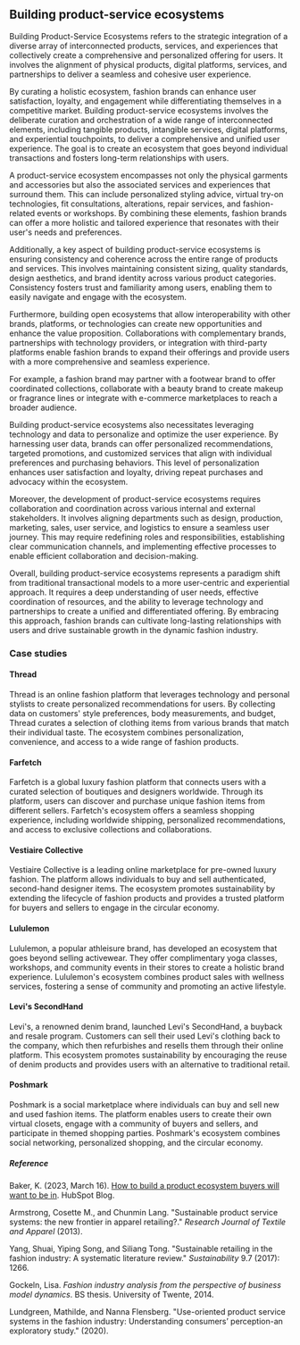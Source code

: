 ## Building product-service ecosystems

Building Product-Service Ecosystems refers to the strategic integration of a diverse array of interconnected products, services, and experiences that collectively create a comprehensive and personalized offering for users. It involves the alignment of physical products, digital platforms, services, and partnerships to deliver a seamless and cohesive user experience.

By curating a holistic ecosystem, fashion brands can enhance user satisfaction, loyalty, and engagement while differentiating themselves in a competitive market.  Building product-service ecosystems involves the deliberate curation and orchestration of a wide range of interconnected elements, including tangible products, intangible services, digital platforms, and experiential touchpoints, to deliver a comprehensive and unified user experience. The goal is to create an ecosystem that goes beyond individual transactions and fosters long-term relationships with users.

A product-service ecosystem encompasses not only the physical garments and accessories but also the associated services and experiences that surround them. This can include personalized styling advice, virtual try-on technologies, fit consultations, alterations, repair services, and fashion-related events or workshops. By combining these elements, fashion brands can offer a more holistic and tailored experience that resonates with their user's needs and preferences.

Additionally, a key aspect of building product-service ecosystems is ensuring consistency and coherence across the entire range of products and services. This involves maintaining consistent sizing, quality standards, design aesthetics, and brand identity across various product categories. Consistency fosters trust and familiarity among users, enabling them to easily navigate and engage with the ecosystem.

Furthermore, building open ecosystems that allow interoperability with other brands, platforms, or technologies can create new opportunities and enhance the value proposition. Collaborations with complementary brands, partnerships with technology providers, or integration with third-party platforms enable fashion brands to expand their offerings and provide users with a more comprehensive and seamless experience.

For example, a fashion brand may partner with a footwear brand to offer coordinated collections, collaborate with a beauty brand to create makeup or fragrance lines or integrate with e-commerce marketplaces to reach a broader audience.

Building product-service ecosystems also necessitates leveraging technology and data to personalize and optimize the user experience. By harnessing user data, brands can offer personalized recommendations, targeted promotions, and customized services that align with individual preferences and purchasing behaviors. This level of personalization enhances user satisfaction and loyalty, driving repeat purchases and advocacy within the ecosystem.

Moreover, the development of product-service ecosystems requires collaboration and coordination across various internal and external stakeholders. It involves aligning departments such as design, production, marketing, sales, user service, and logistics to ensure a seamless user journey. This may require redefining roles and responsibilities, establishing clear communication channels, and implementing effective processes to enable efficient collaboration and decision-making.

Overall, building product-service ecosystems represents a paradigm shift from traditional transactional models to a more user-centric and experiential approach. It requires a deep understanding of user needs, effective coordination of resources, and the ability to leverage technology and partnerships to create a unified and differentiated offering. By embracing this approach, fashion brands can cultivate long-lasting relationships with users and drive sustainable growth in the dynamic fashion industry.

### Case studies

#### Thread

Thread is an online fashion platform that leverages technology and personal stylists to create personalized recommendations for users. By collecting data on customers' style preferences, body measurements, and budget, Thread curates a selection of clothing items from various brands that match their individual taste. The ecosystem combines personalization, convenience, and access to a wide range of fashion products.

#### Farfetch

Farfetch is a global luxury fashion platform that connects users with a curated selection of boutiques and designers worldwide. Through its platform, users can discover and purchase unique fashion items from different sellers. Farfetch's ecosystem offers a seamless shopping experience, including worldwide shipping, personalized recommendations, and access to exclusive collections and collaborations.

#### Vestiaire Collective

Vestiaire Collective is a leading online marketplace for pre-owned luxury fashion. The platform allows individuals to buy and sell authenticated, second-hand designer items. The ecosystem promotes sustainability by extending the lifecycle of fashion products and provides a trusted platform for buyers and sellers to engage in the circular economy.

#### Lululemon

Lululemon, a popular athleisure brand, has developed an ecosystem that goes beyond selling activewear. They offer complimentary yoga classes, workshops, and community events in their stores to create a holistic brand experience. Lululemon's ecosystem combines product sales with wellness services, fostering a sense of community and promoting an active lifestyle.

#### Levi's SecondHand

Levi's, a renowned denim brand, launched Levi's SecondHand, a buyback and resale program. Customers can sell their used Levi's clothing back to the company, which then refurbishes and resells them through their online platform. This ecosystem promotes sustainability by encouraging the reuse of denim products and provides users with an alternative to traditional retail.

#### Poshmark

Poshmark is a social marketplace where individuals can buy and sell new and used fashion items. The platform enables users to create their own virtual closets, engage with a community of buyers and sellers, and participate in themed shopping parties. Poshmark's ecosystem combines social networking, personalized shopping, and the circular economy.

##### Reference

Baker, K. (2023, March 16). [How to build a product ecosystem buyers will want to be in](https://blog.hubspot.com/marketing/product-ecosystem). HubSpot Blog.

Armstrong, Cosette M., and Chunmin Lang. "Sustainable product service systems: the new frontier in apparel retailing?." _Research Journal of Textile and Apparel_ (2013).

Yang, Shuai, Yiping Song, and Siliang Tong. "Sustainable retailing in the fashion industry: A systematic literature review." _Sustainability_ 9.7 (2017): 1266.

Gockeln, Lisa. _Fashion industry analysis from the perspective of business model dynamics_. BS thesis. University of Twente, 2014.

Lundgreen, Mathilde, and Nanna Flensberg. "Use-oriented product service systems in the fashion industry: Understanding consumers’ perception-an exploratory study." (2020).
